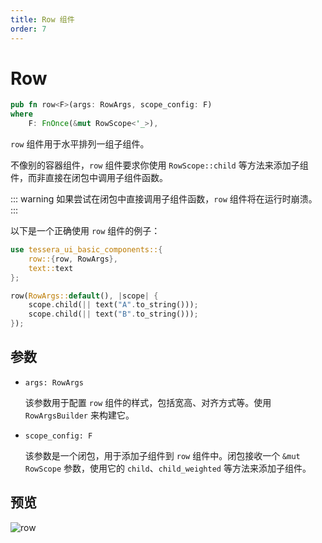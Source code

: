 ```yaml
---
title: Row 组件
order: 7
---
```


# Row

```rust
pub fn row<F>(args: RowArgs, scope_config: F)
where
    F: FnOnce(&mut RowScope<'_>),
```

`row` 组件用于水平排列一组子组件。

不像别的容器组件，`row` 组件要求你使用 `RowScope::child` 等方法来添加子组件，而非直接在闭包中调用子组件函数。

::: warning
如果尝试在闭包中直接调用子组件函数，`row` 组件将在运行时崩溃。
:::

以下是一个正确使用 `row` 组件的例子：

```rust
use tessera_ui_basic_components::{
    row::{row, RowArgs},
    text::text
};

row(RowArgs::default(), |scope| {
    scope.child(|| text("A".to_string()));
    scope.child(|| text("B".to_string()));
});
```

## 参数

- `args: RowArgs`

  该参数用于配置 `row` 组件的样式，包括宽高、对齐方式等。使用 `RowArgsBuilder` 来构建它。

- `scope_config: F`

  该参数是一个闭包，用于添加子组件到 `row` 组件中。闭包接收一个 `&mut RowScope` 参数，使用它的 `child`、`child_weighted` 等方法来添加子组件。

## 预览

![row](/row_example.png)
